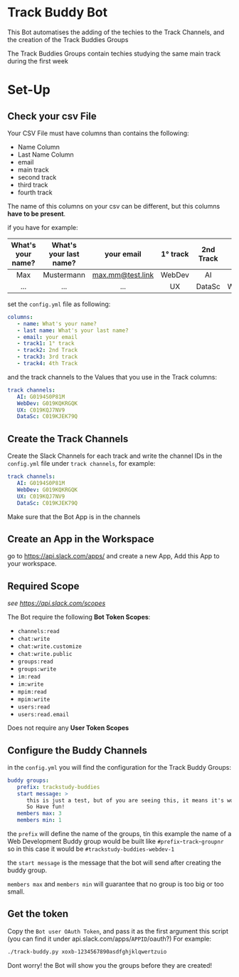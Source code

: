 # Track Buddy Bot

This Bot automatises the adding of the techies to the Track Channels, and the creation of the Track Buddies Groups

The Track Buddies Groups contain techies studying the same main track during the first week 

# Set-Up

## Check your csv File

Your CSV File must have columns than contains the following:

- Name Column
- Last Name Column
- email
- main track
- second track
- third track
- fourth track

The name of this columns on your csv can be different, but this columns **have to be present**.

if you have for example:

| What's your name?| What's your last name?| your email  | 1° track  | 2nd Track  | 3rd track | 4th Track | other columns |
|:-------------:|:-------------:|:-----:|:-----:|:-----:|:-----:|:-----:|:-----:|
| Max      | Mustermann | max.mm@test.link | WebDev | AI | | | ...|
| ...    | ... | ... | UX | DataSc | WebDev | | ...|

set the `config.yml` file as following:
```yaml
columns:
   - name: What's your name?
   - last name: What's your last name?
   - email: your email
   - track1: 1° track
   - track2: 2nd Track
   - track3: 3rd track
   - track4: 4th Track
```

and the track channels to the Values that you use in the Track columns:
```yaml
track channels:
   AI: G0194S0P81M
   WebDev: G019KQKRGQK
   UX: C019KQJ7NV9
   DataSc: C019KJEK79Q
```

## Create the Track Channels
Create the Slack Channels for each track and write the channel IDs in the `config.yml` file under `track channels`,
 for example:
```yaml
track channels:
   AI: G0194S0P81M
   WebDev: G019KQKRGQK
   UX: C019KQJ7NV9
   DataSc: C019KJEK79Q
```

Make sure that the Bot App is in the channels

## Create an App in the Workspace
go to https://api.slack.com/apps/ and create a new App, Add this App to your workspace.

## Required Scope
*see https://api.slack.com/scopes*

The Bot require the following **Bot Token Scopes**:

- `channels:read`
- `chat:write`
- `chat:write.customize`
- `chat:write.public`
- `groups:read`
- `groups:write`
- `im:read`
- `im:write`
- `mpim:read`
- `mpim:write`
- `users:read`
- `users:read.email`

Does not require any **User Token Scopes**

## Configure the Buddy Channels
in the `config.yml` you will find the configuration for the Track Buddy Groups:
```yaml
buddy groups:
   prefix: trackstudy-buddies
   start message: >
      this is just a test, but of you are seeing this, it means it's working!
      So Have fun!
   members max: 3
   members min: 1
```
the `prefix` will define the name of the groups, tín this example the name of a Web Development Buddy group would be built like
`#prefix`-`track`-`groupnr` so in this case it would be `#trackstudy-buddies-webdev-1`

the `start message` is the message that the bot will send after creating the buddy group.

`members max` and  `members min` will guarantee that no group is too big or too small.

## Get the token
Copy the `Bot user OAuth Token`, and pass it as the first argument this script (you can find it under api.slack.com/apps/`APPID`/oauth?) For example:

```bash
./track-buddy.py xoxb-1234567890asdfghjklqwertzuio
```

Dont worry! the Bot will show you the groups before they are created!